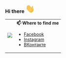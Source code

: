 <h3>Hi there <img src="https://raw.githubusercontent.com/ABSphreak/ABSphreak/master/gifs/Hi.gif" width="30px"></h3>

<table>
  <tr>
    <td>
      <img src="https://github-readme-stats.vercel.app/api?username=SmetDenis&show_icons=true" />
      </td>
    <td>
      <b>📫 Where to find me</b>
      <ul>
        <li><a href="https://www.facebook.com/smet.denis">Facebook</a></li>
        <li><a href="https://instagram.com/smetdenis">Instagram</a></li>
        <li><a href="https://vk.com/smetdenis">ВКонтакте</a></li>
      </td>
    </tr>
</table>



